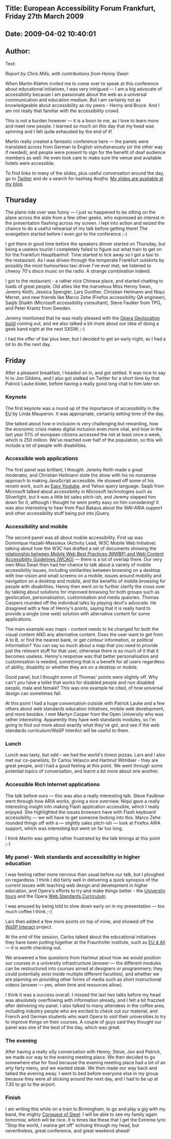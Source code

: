 Title: European Accessibility Forum Frankfurt, Friday 27th March 2009
----
Date: 2009-04-02 10:40:01
----
Author: 
----
Text:

<p><em>Report by Chris Mills, with contributions from Henny Swan</em></p>

<p>When Martin Kliehm invited me to come over to speak at this conference about educational initiatives, I was very intrigued — I am a big advocate of accessibility because I am passionate about the web as a universal communication and education medium. But I am certainly not as knowledgeable about accessibility as my peers - Henny and Bruce. And I am not really that familiar with the accessibility crowd.</p>

<p>This is not a burden however — it is a boon to me, as I love to learn more and meet new people. I learned so much on this day that my head was spinning and I felt quite exhausted by the end of it!</p>

<p>Martin really created a fantastic conference here — the panels were translated across from German to English simultaneously (or the other way if needed), and people were present to sign for the benefit of deaf audience members as well. He even took care to make sure the venue and available hotels were accessible.</p>

<p>To find links to many of the slides, plus useful conversation around the day, go to <a href="http://www.twitter.com">Twitter</a> and do a search for hashtag <em>#eafra</em>. <a href="http://my.opera.com/chrismills">My slides are available at my blog</a>.</p>

<h2>Thursday</h2>

<p>The plane ride over was funny — I just so happened to be sitting on the plane across the aisle from a few other geeks, who expressed an interest in the presentation flashing across my screen. I lept into action and seized the chance to do a useful rehearsal of my talk before getting there! The evangelism started before I even got to the conference ;-)</p>

<p>I got there in good time before the speakers dinner started on Thursday, but being a useless tourist I completely failed to figure out what train to get on for the Frankfurt Hauptbanhof. Time started to tick away so I got a taxi to the restaurant. As I was driven through the temperate Frankfurt outskirts by possibly the most humourless taxi driver I&#39;ve ever met, we listened to cheesy 70&#39;s disco music on the radio. A strange combination indeed.</p>

<p>I got to the restaurant - a rather nice Chinese place, and started chatting to loads of great people. Old allies like the marvelous Miss Henny Swan, Jeremy Keith, Jessica Spengler, Lars Gunther, Christian Heilmann and Niqui Merret, and new friends like Marco Zehe (Firefox accessibility QA engineer), Saqib Shaikh (Microsoft accessibility consultant), Steve Faulker from TPG, and Peter Krantz from Sweden.</p>

<p>Jeremy mentioned that he was really pleased with the <a href="http://labs.opera.com/news/2009/03/26/">Opera Geolocation build</a> coming out, and we also talked a bit more about our idea of doing a geek band night at the next SXSWi ;-)</p>

<p>I had the offer of bar plus beer, but I decided to get an early night, as I had a lot to do the next day.</p>

<h2>Friday</h2>

<p>After a pleasent breakfast, I headed on in, and got settled. It was nice to say hi to Jon Gibbins, and I also got stalked on Twitter for a short time by that Patrick Lauke bloke, before having a really good long chat to him later on.</p>

<h3>Keynote</h3>

<p>The first keynote was a round up of the importance of accessibility in the <acronym title="European Union">EU</acronym> by Linda Mauperon. It was appropriate, certainly setting tone of the day.</p>

<p>She talked about how e-inclusion is very challenging but rewarding, how the economic crisis makes digital inclusion even more vital, and how in the last year 51% of european citizens accessed the net at least once a week, which is 250 million. We&#39;ve reached over half of the population, so this will include a lot of people with disabilities.</p>

<h3>Accessible web applications</h3>

<p>The first panel was brilliant, I thought. Jeremy Keith made a great moderator, and Christian Heilmann stole the show with his no nonsense approach to making JavaScript accessible. He showed off some of his recent work, such as <a href="http://icant.co.uk/easy-youtube/">Easy Youtube</a>, and Yahoo query language. Saqib from Microsoft talked about accessibility in Microsoft technologies such as Silverlight, but it was a little bit sales pitch-ish, and Jeremy slapped him down for it, although I thought he went pretty easy on him considering! It was also interesting to hear from Paul Bakaus about the WAI-ARIA support and other accessibility stuff being put into jQuery.</p>

<h3>Accessibility and mobile</h3>

<p>The second panel was all about mobile accessibility. First up was Dominique Hazaël-Massieux (Activity Lead, W3C Mobile Web Initiative) talking about how the W3C has drafted a set of documents showing the <a href="http://www.w3.org/WAI/mobile/">relationship between Mobile Web Best Practices (MWBP) and Web Content Accessibility Guidelines (WCAG)</a> — there is a lot of overlap there. Our very own Miss Swan then had her chance to talk about a variety of mobile accessibility issues, including similarities between browsing on a desktop with low-vision and small screens on a mobile, issues around mobility and navigation on a desktop and mobile, and the benefits of mobile browsing for people with disabilities. Henny then went on to further clarify the cross over by talking about solutions for improved browsing for both groups such as geolocation, personalisation, customisation and media quesries. Thomas Caspers rounded off the individual talks by playing devil&#39;s advocate. He disagreed with a few of Henny&#39;s points, saying that it is really hard to provide a single (one web) solution with alternative content for some applications.</p>

<p>The main example was maps - content needs to be changed for both the visual content AND any alternative content. Does the user want to get from A to B, or find the nearest bank, or get contour information, or political information? You can say so much about a map that you need to provide just the relevant stuff for that user, otherwise there is so much of it that it becomes useless. Henny&#39;s response was that better personalisation and customisation is needed, something that is a benefit for all users regardless of ability, disability or whether they are on a desktop or mobile.</p>

<p>Good panel, but I thought some of Thomas&#39; points were slightly off. Why can&#39;t you have a toilet that works for disabled people and non disabled people, male and female? This was one example he cited, of how universal design can sometimes fail.</p>

<p>At this point I had a huge conversation outside with Patrick Lauke and a few others about web standards education initiatives, mobile web development, and more besides. I met Martyn Cooper from the Open University who was rather interesting. Apparently they have web standards modules, so I&#39;m going to find out more about exactly what they&#39;ve got, and see if the web standards curriculum/WaSP InterAct will be useful to them.</p>

<h3>Lunch</h3>

<p>Lunch was tasty, but odd - we had the world&#39;s tiniest pizzas. Lars and I also met our co-panelists, Dr Carlos Velasco and Hartmut Wöhlbier - they are great people, and I had a good feeling at this point. We went through some potential topics of conversation, and learnt a bit more about one another.</p>

<h3>Accessible Rich Internet applications</h3>

<p>The talk before ours — this was also a really interesting talk. Steve Faulkner went through how ARIA works, giving a nice overview. Niqui gave a really interesting insight into making Flash application accessible, which I really enjoyed. She highlighted the issues browsers have with Flash keyboard accessibility — we will have to get someone looking into this. Marco Zehe rounded things off with a — slightly sales pitch-ish — look at Firefox ARIA support, which was interesting but went on far too long.</p>

<p>I think Martin was getting rather frustrated by the talk timings at this point ;-)</p>

<h3>My panel - Web standards and accessibility in higher education</h3>

<p>I was feeling rather more nervous than usual before our talk, but I ploughed on regardless. I think I did fairly well in delivering a quick synopsis of the current issues with teaching web design and development in higher education, and Opera&#39;s efforts to try and make things better - the <a href="http://www.opera.com/company/education/tours/">University tours</a> and the Opera <a href="http://www.opera.com/wsc/">Web Standards Curriculum</a>.</p>

<p>I was amused by being told to slow down early on in my presentation — too much coffee I think ;-)</p>

<p>Lars then added a few more points on top of mine, and showed off the <a href="http://interact.webstandards.org">WaSP Interact</a> project.</p>

<p>At the end of the session, Carlos talked about the educational initiatives they have been putting together at the Fraunhofer institute, such as <a href="http://www.eu4all-project.eu/">EU 4 All</a> — it is worth checking out.</p>

<p>We answered a few questions from Hartmut about how we would position our courses in a university infrastructure (answer — the different modules can be restructured into courses aimed at designers or programmers; they could potentially exist inside multiple different faculties), and whether we are planning on providing other forms of media such as short instructional videos (answer — yes, when time and resources allow).</p>

<p>I think it was a success overall. I missed the last two talks before my head was absolutely overflowing with information already, and I felt a bit frazzled after delivering my panel. I also talked to many attendees in the coffee area, including industry people who are excited to check out our material, and French and German students who want Opera to visit their universities to try to improve things on their courses. A couple of guys said they thought our panel was one of the best of the day, which was great.</p>

<h3>The evening</h3>

<p>After having a really silly conversation with Henny, Steve, Jon and Patrick, we made our way to the evening meeting place. We then decided to go somewhere else for food because the evening meeting place had a bit of an arty farty menu, and we wanted steak. We then made our way back and talked the evening away. I went to bed before everyone else in my group because they were all sticking around the next day, and I had to be up at 7.30 to go to the airport.</p>

<h3>Finish</h3>

<p>I am writing this while on a train to Birmingham, to go and play a gig with my band, the mighty <a href="http://www.conquestofsteel.co.uk">Conquest of Steel</a>. I will be able to see my family again tomorrow, which will be nice. It is times like these that I get the Extreme lyric &quot;Stop the world, I wanna get off&quot; echoing through my head, but nevertheless, great conference, and great weekend ahead!</p>

